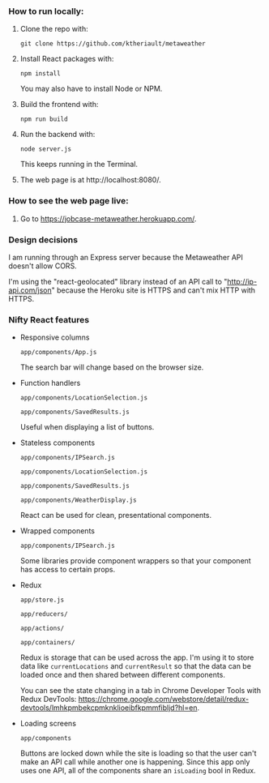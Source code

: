 ### How to run locally:

1. Clone the repo with:

    `git clone https://github.com/ktheriault/metaweather`

2. Install React packages with:

    `npm install`

    You may also have to install Node or NPM.

3. Build the frontend with:

    `npm run build`

4. Run the backend with:

    `node server.js`

    This keeps running in the Terminal.

5. The web page is at http://localhost:8080/.

### How to see the web page live:

1. Go to https://jobcase-metaweather.herokuapp.com/.

### Design decisions

I am running through an Express server because the Metaweather API doesn't allow CORS.

I'm using the "react-geolocated" library instead of an API call to "http://ip-api.com/json" because the Heroku site is HTTPS and can't mix HTTP with HTTPS.

### Nifty React features

* Responsive columns

    `app/components/App.js`

    The search bar will change based on the browser size.

* Function handlers

    `app/components/LocationSelection.js`

    `app/components/SavedResults.js`

    Useful when displaying a list of buttons.

* Stateless components

    `app/components/IPSearch.js`

    `app/components/LocationSelection.js`

    `app/components/SavedResults.js`

    `app/components/WeatherDisplay.js`

    React can be used for clean, presentational components.

* Wrapped components

    `app/components/IPSearch.js`

    Some libraries provide component wrappers so that your component has access to certain props.

* Redux

    `app/store.js`

    `app/reducers/`

    `app/actions/`

    `app/containers/`
    
    Redux is storage that can be used across the app. I'm using it to store data like `currentLocations` and `currentResult` so that the data can be loaded once and then shared between different components.

    You can see the state changing in a tab in Chrome Developer Tools with Redux DevTools: https://chrome.google.com/webstore/detail/redux-devtools/lmhkpmbekcpmknklioeibfkpmmfibljd?hl=en.

* Loading screens

    `app/components`

    Buttons are locked down while the site is loading so that the user can't make an API call while another one is happening. Since this app only uses one API, all of the components share an `isLoading` bool in Redux.
